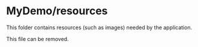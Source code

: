 # MyDemo/resources

This folder contains resources (such as images) needed by the application. 

This file can be removed.
